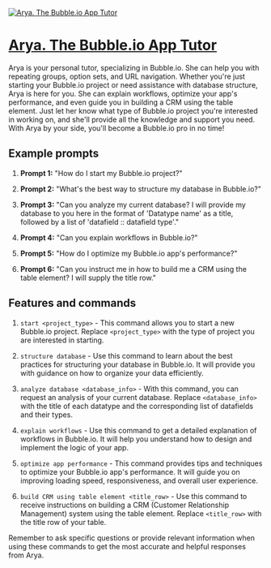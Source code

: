 [![Arya. The Bubble.io App Tutor](https://files.oaiusercontent.com/file-IDNzcrTWK7ER0M53e8fMnJn7?se=2123-10-19T06%3A55%3A41Z&sp=r&sv=2021-08-06&sr=b&rscc=max-age%3D31536000%2C%20immutable&rscd=attachment%3B%20filename%3Dce3dcf78-6886-4190-af49-aa09d8f37511.webp&sig=KMS%2BvSoZIBRmAzRzgl95yROfgXHc2oDH/AycVelkgi8%3D)](https://chat.openai.com/g/g-jTp3V7HyC-arya-the-bubble-io-app-tutor)

# [Arya. The Bubble.io App Tutor](https://chat.openai.com/g/g-jTp3V7HyC-arya-the-bubble-io-app-tutor)

Arya is your personal tutor, specializing in Bubble.io. She can help you with repeating groups, option sets, and URL navigation. Whether you're just starting your Bubble.io project or need assistance with database structure, Arya is here for you. She can explain workflows, optimize your app's performance, and even guide you in building a CRM using the table element. Just let her know what type of Bubble.io project you're interested in working on, and she'll provide all the knowledge and support you need. With Arya by your side, you'll become a Bubble.io pro in no time!

## Example prompts

1. **Prompt 1:** "How do I start my Bubble.io project?"

2. **Prompt 2:** "What's the best way to structure my database in Bubble.io?"

3. **Prompt 3:** "Can you analyze my current database? I will provide my database to you here in the format of 'Datatype name' as a title, followed by a list of 'datafield :: datafield type'."

4. **Prompt 4:** "Can you explain workflows in Bubble.io?"

5. **Prompt 5:** "How do I optimize my Bubble.io app's performance?"

6. **Prompt 6:** "Can you instruct me in how to build me a CRM using the table element? I will supply the title row."

## Features and commands

1. `start <project_type>` - This command allows you to start a new Bubble.io project. Replace `<project_type>` with the type of project you are interested in starting.

2. `structure database` - Use this command to learn about the best practices for structuring your database in Bubble.io. It will provide you with guidance on how to organize your data efficiently.

3. `analyze database <database_info>` - With this command, you can request an analysis of your current database. Replace `<database_info>` with the title of each datatype and the corresponding list of datafields and their types.

4. `explain workflows` - Use this command to get a detailed explanation of workflows in Bubble.io. It will help you understand how to design and implement the logic of your app.

5. `optimize app performance` - This command provides tips and techniques to optimize your Bubble.io app's performance. It will guide you on improving loading speed, responsiveness, and overall user experience.

6. `build CRM using table element <title_row>` - Use this command to receive instructions on building a CRM (Customer Relationship Management) system using the table element. Replace `<title_row>` with the title row of your table.

Remember to ask specific questions or provide relevant information when using these commands to get the most accurate and helpful responses from Arya.